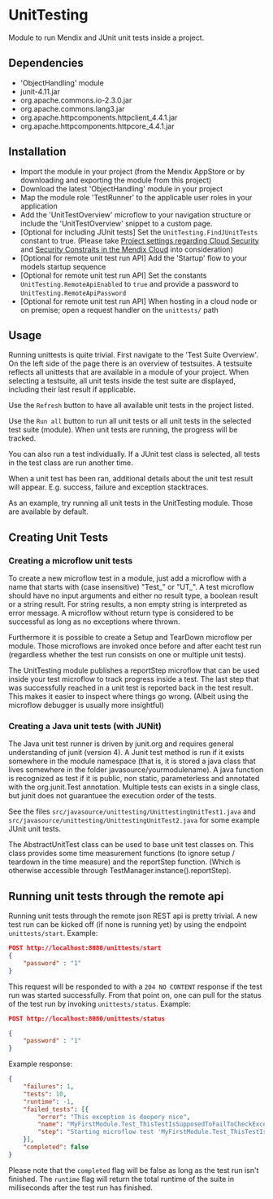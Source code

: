 UnitTesting
===========

Module to run Mendix and JUnit unit tests inside a project.

## Dependencies
- 'ObjectHandling' module
- junit-4.11.jar
- org.apache.commons.io-2.3.0.jar
- org.apache.commons.lang3.jar
- org.apache.httpcomponents.httpclient_4.4.1.jar
- org.apache.httpcomponents.httpcore_4.4.1.jar

## Installation

- Import the module in your project (from the Mendix AppStore or by downloading and exporting the module from this project)
- Download the latest 'ObjectHandling' module in your project
- Map the module role 'TestRunner' to the applicable user roles in your application
- Add the 'UnitTestOverview' microflow to your navigation structure or include the 'UnitTestOverview' snippet to a custom page.
- [Optional for including JUnit tests] Set the `UnitTesting.FindJUnitTests` constant to true. (Please take [Project settings regarding Cloud Security](https://docs.mendix.com/mendixcloud/java-in-the-cloud#emulate-cloud-security) and  [Security Constraits in the Mendix Cloud](https://docs.mendix.com/mendixcloud/security-constraints-in-the-mendix-cloud) into consideration)
- [Optional for remote unit test run API] Add the 'Startup' flow to your models startup sequence
- [Optional for remote unit test run API] Set the constants `UnitTesting.RemoteApiEnabled` to `true` and provide a password to `UnitTesting.RemoteApiPassword`
- [Optional for remote unit test run API] When hosting in a cloud node or on premise; open a request handler on the `unittests/` path

## Usage 

Running unittests is quite trivial. First navigate to the 'Test Suite Overview'. On the left side of the page there is an overview of testsuites. A testsuite reflects all unittests that are available in a module of your project. When selecting a testsuite, all unit tests inside the test suite are displayed, including their last result if applicable. 

Use the `Refresh` button to have all available unit tests in the project listed.

Use the `Run all` button to run all unit tests or all unit tests in the selected test suite (module). When unit tests are running, the progress will be tracked. 

You can also run a test individually. If a JUnit test class is selected, all tests in the test class are run another time. 

When a unit test has been ran, additional details about the unit test result will appear. E.g. success, failure and exception stacktraces. 

As an example, try running all unit tests in the UnitTesting module. Those are available by default. 

## Creating Unit Tests


### Creating a microflow unit tests
 
To create a new microflow test in a module, just add a microflow with a name that starts with (case insensitive) "Test_" or "UT_". A test microflow should have no input arguments and either no result type, a boolean result or a string result. For string results, a non empty string is interpreted as error message. A microflow without return type is considered to be successful as long as no exceptions where thrown. 
 
Furthermore it is possible to create a Setup and TearDown microflow per module. Those microflows are invoked once before and after eacht test run (regardless whether the test run consists on one or multiple unit tests).  
 
The UnitTesting module publishes a reportStep microflow that can be used inside your test microflow to track progress inside a test. The last step that was successfully reached in a unit test is reported back in the test result. This makes it easier to inspect where things go wrong. (Albeit using the microflow debugger is usually more insightful)

### Creating a Java unit tests (with JUNit)
 
The Java unit test runner is driven by junit.org and requires general understanding of junit (version 4). A Junit test method is run if it exists somewhere in the module namespace (that is, it is stored a java class that lives somewhere in the folder javasource/yourmodulename). A java function is recognized as test if it is public, non static, parameterless and annotated with the org.junit.Test annotation. Multiple tests can exists in a single class, but junit does not guarantuee the execution order of the tests.  

See the files `src/javasource/unittesting/UnittestingUnitTest1.java` and `src/javasource/unittesting/UnittestingUnitTest2.java` for some example JUnit unit tests. 

The AbstractUnitTest class can be used to base unit test classes on. This class provides some time measurement functions (to ignore setup / teardown  in the time measure) and the reportStep function. (Which is otherwise accessible through TestManager.instance().reportStep). 

## Running unit tests through the remote api

Running unit tests through the remote json REST api is pretty trivial. A new test run can be kicked off (if none is running yet) by using the endpoint `unittests/start`. Example:

```json
POST http://localhost:8080/unittests/start
{
	"password" : "1"
}
```

This request will be responded to with a `204 NO CONTENT` response if the test run was started successfully. From that point on, one can pull for the status of the test run by invoking `unittests/status`. Example:

```json
POST http://localhost:8080/unittests/status

{
	"password" : "1"
}
```

Example response:
```json
{
    "failures": 1,
    "tests": 10,
    "runtime": -1,
    "failed_tests": [{
        "error": "This exception is doopery nice",
        "name": "MyFirstModule.Test_ThisTestIsSupposedToFailToCheckExceptionRendering",
        "step": "Starting microflow test 'MyFirstModule.Test_ThisTestIsSupposedToFailToCheckExceptionRendering'"
    }],
    "completed": false
}
```

Please note that the `completed` flag will be false as long as the test run isn't finished. The `runtime` flag will return the total runtime of the suite in milliseconds after the test run has finished.
